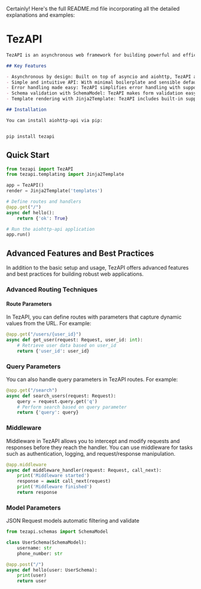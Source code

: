 Certainly! Here's the full README.md file incorporating all the detailed explanations and examples:

# TezAPI

```markdown
TezAPI is an asynchronous web framework for building powerful and efficient web APIs and applications with Python. It leverages the asyncio and aiohttp libraries to provide a seamless development experience for building high-performance web applications.

## Key Features

- Asynchronous by design: Built on top of asyncio and aiohttp, TezAPI allows you to write highly concurrent and efficient web applications.
- Simple and intuitive API: With minimal boilerplate and sensible defaults, TezAPI provides a clean and intuitive API for defining routes and handling requests.
- Error handling made easy: TezAPI simplifies error handling with support for both simple and class-based error responses, making it straightforward to handle exceptions and provide meaningful feedback to clients.
- Schema validation with SchemaModel: TezAPI makes form validation easy with the SchemaModel class, allowing you to validate incoming request data against defined schemas effortlessly.
- Template rendering with Jinja2Template: TezAPI includes built-in support for Jinja2Template, allowing you to render HTML templates seamlessly.

## Installation

You can install aiohttp-api via pip:


pip install tezapi
```

## Quick Start

```python
from tezapi import TezAPI
from tezapi.templating import Jinja2Template

app = TezAPI()
render = Jinja2Template('templates')

# Define routes and handlers
@app.get("/")
async def hello():
    return {'ok': True}

# Run the aiohttp-api application
app.run()
```

## Advanced Features and Best Practices

In addition to the basic setup and usage, TezAPI offers advanced features and best practices for building robust web applications.

### Advanced Routing Techniques

#### Route Parameters

In TezAPI, you can define routes with parameters that capture dynamic values from the URL. For example:

```python
@app.get("/users/{user_id}")
async def get_user(request: Request, user_id: int):
    # Retrieve user data based on user_id
    return {'user_id': user_id}
```

### Query Parameters

You can also handle query parameters in TezAPI routes. For example:

```python
@app.get("/search")
async def search_users(request: Request):
    query = request.query.get('q')
    # Perform search based on query parameter
    return {'query': query}
```

### Middleware

Middleware in TezAPI allows you to intercept and modify requests and responses before they reach the handler. You can use middleware for tasks such as authentication, logging, and request/response manipulation.

```python
@app.middleware
async def middleware_handler(request: Request, call_next):
    print('Middleware started')
    response = await call_next(request)
    print('Middleware finished')
    return response

```

### Model Parameters

JSON Request models automatic filtering and validate

```python
from tezapi.schemas import SchemaModel

class UserSchema(SchemaModel):
    username: str
    phone_number: str

@app.post("/")
async def hello(user: UserSchema):
    print(user)
    return user
```



